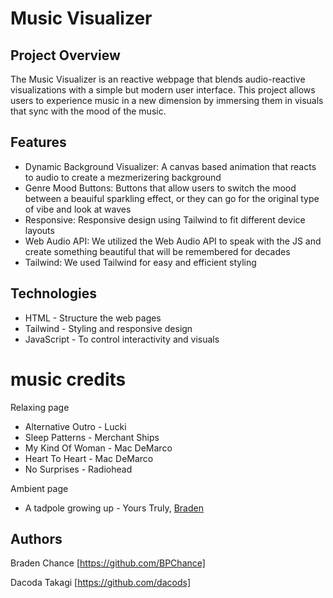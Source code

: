 # Music Visualizer
## Project Overview
The Music Visualizer is an reactive webpage that blends audio-reactive visualizations with a simple but modern user interface. This project allows users to experience music in a new dimension by immersing them in visuals that sync with the mood of the music.
## Features
* Dynamic Background Visualizer: A canvas based animation that reacts to audio to create a mezmerizering background
* Genre Mood Buttons: Buttons that allow users to switch the mood between a beauiful sparkling effect, or they can go for the original type of vibe and look at waves
* Responsive: Responsive design using Tailwind to fit different device layouts
* Web Audio API: We utilized the Web Audio API to speak with the JS and create something beautiful that will be remembered for decades
* Tailwind: We used Tailwind for easy and efficient styling
## Technologies
* HTML - Structure the web pages
* Tailwind - Styling and responsive design
* JavaScript - To control interactivity and visuals
# music credits
Relaxing page
- Alternative Outro - Lucki
- Sleep Patterns - Merchant Ships
- My Kind Of Woman - Mac DeMarco
- Heart To Heart - Mac DeMarco
- No Surprises - Radiohead

Ambient page
- A tadpole growing up - Yours Truly, [Braden](https://github.com/BPChance)

## Authors
Braden Chance [https://github.com/BPChance]

Dacoda Takagi [https://github.com/dacods]